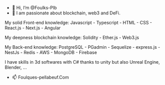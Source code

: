 - 👋 Hi, I’m @Foulks-Plb
- 👀 I am passionate about blockchain, web3 and DeFi.

My solid Front-end knowledge: 
Javascript - Typescript - HTML - CSS - React.js - Next.js - Angular

My deepness blockchain knowledge:
Solidity - Ether.js - Web3.js

My Back-end knowledge: 
PostgreSQL - PGadmin - Sequelize - express.js - NestJs - Redis -
AWS - MongoDB - Firebase

I have skills in 3d softwares with C# thanks to unity but also Unreal Engine, Blender, ...

- 📫 Foulques-pellabeuf.Com
